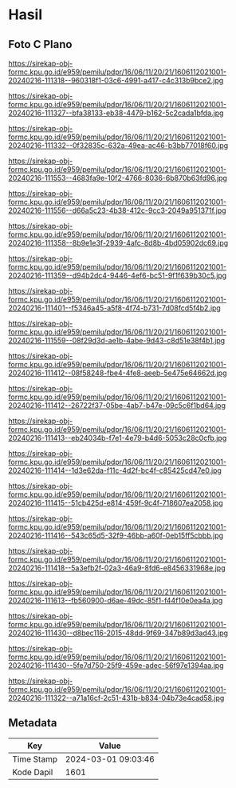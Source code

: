 # Hasil

## Foto C Plano

https://sirekap-obj-formc.kpu.go.id/e959/pemilu/pdpr/16/06/11/20/21/1606112021001-20240216-111318--960318f1-03c6-4991-a417-c4c313b9bce2.jpg

https://sirekap-obj-formc.kpu.go.id/e959/pemilu/pdpr/16/06/11/20/21/1606112021001-20240216-111327--bfa38133-eb38-4479-b162-5c2cada1bfda.jpg

https://sirekap-obj-formc.kpu.go.id/e959/pemilu/pdpr/16/06/11/20/21/1606112021001-20240216-111332--0f32835c-632a-49ea-ac46-b3bb77018f60.jpg

https://sirekap-obj-formc.kpu.go.id/e959/pemilu/pdpr/16/06/11/20/21/1606112021001-20240216-111553--4683fa9e-10f2-4766-8036-6b870b63fd96.jpg

https://sirekap-obj-formc.kpu.go.id/e959/pemilu/pdpr/16/06/11/20/21/1606112021001-20240216-111556--d66a5c23-4b38-412c-9cc3-2049a951371f.jpg

https://sirekap-obj-formc.kpu.go.id/e959/pemilu/pdpr/16/06/11/20/21/1606112021001-20240216-111358--8b9e1e3f-2939-4afc-8d8b-4bd05902dc69.jpg

https://sirekap-obj-formc.kpu.go.id/e959/pemilu/pdpr/16/06/11/20/21/1606112021001-20240216-111359--d94b2dc4-9446-4ef6-bc51-9f1f639b30c5.jpg

https://sirekap-obj-formc.kpu.go.id/e959/pemilu/pdpr/16/06/11/20/21/1606112021001-20240216-111401--f5346a45-a5f8-4f74-b731-7d08fcd5f4b2.jpg

https://sirekap-obj-formc.kpu.go.id/e959/pemilu/pdpr/16/06/11/20/21/1606112021001-20240216-111559--08f29d3d-ae1b-4abe-9d43-c8d51e38f4b1.jpg

https://sirekap-obj-formc.kpu.go.id/e959/pemilu/pdpr/16/06/11/20/21/1606112021001-20240216-111412--08f58248-fbe4-4fe8-aeeb-5e475e64662d.jpg

https://sirekap-obj-formc.kpu.go.id/e959/pemilu/pdpr/16/06/11/20/21/1606112021001-20240216-111412--26722f37-05be-4ab7-b47e-09c5c6f1bd64.jpg

https://sirekap-obj-formc.kpu.go.id/e959/pemilu/pdpr/16/06/11/20/21/1606112021001-20240216-111413--eb24034b-f7e1-4e79-b4d6-5053c28c0cfb.jpg

https://sirekap-obj-formc.kpu.go.id/e959/pemilu/pdpr/16/06/11/20/21/1606112021001-20240216-111414--1d3e62da-f11c-4d2f-bc4f-c85425cd47e0.jpg

https://sirekap-obj-formc.kpu.go.id/e959/pemilu/pdpr/16/06/11/20/21/1606112021001-20240216-111415--51cb425d-e814-459f-9c4f-718607ea2058.jpg

https://sirekap-obj-formc.kpu.go.id/e959/pemilu/pdpr/16/06/11/20/21/1606112021001-20240216-111416--543c65d5-32f9-46bb-a60f-0eb15ff5cbbb.jpg

https://sirekap-obj-formc.kpu.go.id/e959/pemilu/pdpr/16/06/11/20/21/1606112021001-20240216-111418--5a3efb2f-02a3-46a9-8fd6-e8456331968e.jpg

https://sirekap-obj-formc.kpu.go.id/e959/pemilu/pdpr/16/06/11/20/21/1606112021001-20240216-111613--fb560900-d6ae-49dc-85f1-f44f10e0ea4a.jpg

https://sirekap-obj-formc.kpu.go.id/e959/pemilu/pdpr/16/06/11/20/21/1606112021001-20240216-111430--d8bec116-2015-48dd-9f69-347b89d3ad43.jpg

https://sirekap-obj-formc.kpu.go.id/e959/pemilu/pdpr/16/06/11/20/21/1606112021001-20240216-111430--5fe7d750-25f9-459e-adec-56f97e1394aa.jpg

https://sirekap-obj-formc.kpu.go.id/e959/pemilu/pdpr/16/06/11/20/21/1606112021001-20240216-111322--a71a16cf-2c51-431b-b834-04b73e4cad58.jpg


## Metadata

| Key        | Value               |
| ---------- | ------------------- |
| Time Stamp | 2024-03-01 09:03:46 |
| Kode Dapil | 1601                |



